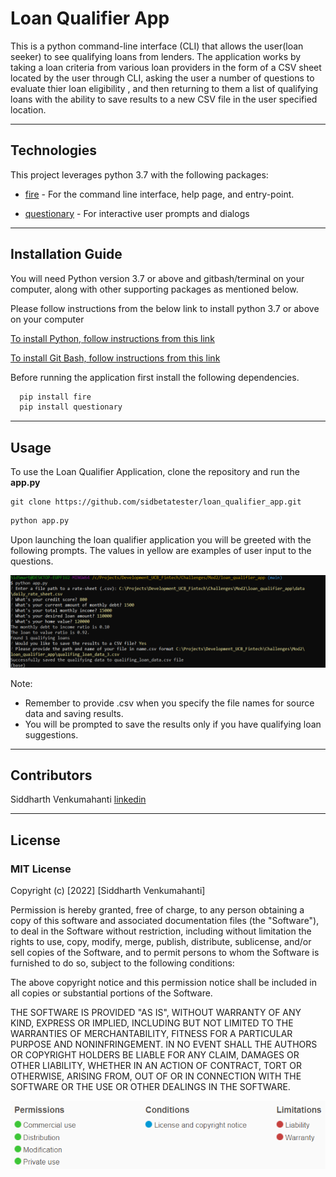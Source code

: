 # Loan Qualifier App

This is a python command-line interface (CLI) that allows the user(loan seeker) to see qualifying loans from lenders. The application works by taking a loan criteria from various loan providers in the form of a CSV sheet located by the user through CLI, asking the user a number of questions to evaluate thier loan eligibility , and then returning to them a list of qualifying loans with the ability to save results to a new CSV file in the user specified location.


---


## Technologies

This project leverages python 3.7 with the following packages:

* [fire](https://github.com/google/python-fire) - For the command line interface, help page, and entry-point.

* [questionary](https://github.com/tmbo/questionary) - For interactive user prompts and dialogs


---

## Installation Guide

You will need Python version 3.7 or above and gitbash/terminal on your computer, along with other supporting packages as mentioned below. 

Please follow instructions from the below link to install python 3.7 or above on your computer

[To install Python, follow instructions from this link](https://www.python.org/downloads/)

[To install Git Bash, follow instructions from this link](https://github.com/git-guides/install-git)

Before running the application first install the following dependencies.

```python
  pip install fire
  pip install questionary
```


---


## Usage

To use the Loan Qualifier Application, clone the repository and run the **app.py**

```git
git clone https://github.com/sidbetatester/loan_qualifier_app.git
```

```python
python app.py
```

Upon launching the loan qualifier application you will be greeted with the following prompts. The values in yellow are examples of user input to the questions.

![Loan Qualifier Prompts](Images/loan_qualifier_app_cli_screenshot.png)

Note:
* Remember to provide .csv when you specify the file names for source data and saving results.
* You will be prompted to save the results only if you have qualifying loan suggestions.


---


## Contributors

Siddharth Venkumahanti
[linkedin](https://www.linkedin.com/in/siddharthvenkumahanti/)


---


## License

### MIT License

Copyright (c) [2022] [Siddharth Venkumahanti]

Permission is hereby granted, free of charge, to any person obtaining a copy
of this software and associated documentation files (the "Software"), to deal
in the Software without restriction, including without limitation the rights
to use, copy, modify, merge, publish, distribute, sublicense, and/or sell
copies of the Software, and to permit persons to whom the Software is
furnished to do so, subject to the following conditions:

The above copyright notice and this permission notice shall be included in all
copies or substantial portions of the Software.

THE SOFTWARE IS PROVIDED "AS IS", WITHOUT WARRANTY OF ANY KIND, EXPRESS OR
IMPLIED, INCLUDING BUT NOT LIMITED TO THE WARRANTIES OF MERCHANTABILITY,
FITNESS FOR A PARTICULAR PURPOSE AND NONINFRINGEMENT. IN NO EVENT SHALL THE
AUTHORS OR COPYRIGHT HOLDERS BE LIABLE FOR ANY CLAIM, DAMAGES OR OTHER
LIABILITY, WHETHER IN AN ACTION OF CONTRACT, TORT OR OTHERWISE, ARISING FROM,
OUT OF OR IN CONNECTION WITH THE SOFTWARE OR THE USE OR OTHER DEALINGS IN THE
SOFTWARE.

![MIT License](Images/MIT_License.png)



